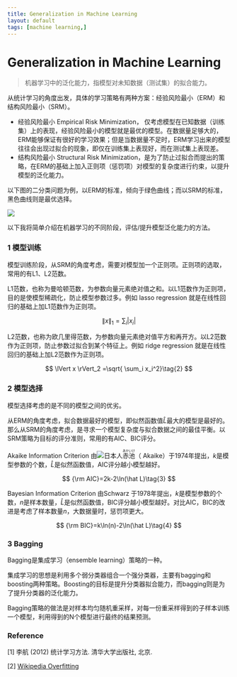 ```yaml
---
title: Generalization in Machine Learning
layout: default
tags: [machine learning,]
---
```




# Generalization in Machine Learning

> 机器学习中的泛化能力，指模型对未知数据（测试集）的拟合能力。



从统计学习的角度出发，具体的学习策略有两种方案：经验风险最小（ERM）和结构风险最小（SRM）。

- 经验风险最小 Empirical Risk Minimization， 仅考虑模型在已知数据（训练集）上的表现，经验风险最小的模型就是最优的模型。在数据量足够大的，ERM能够保证有很好的学习效果；但是当数据量不足时，ERM学习出来的模型往往会出现过拟合的现象，即仅在训练集上表现好，而在测试集上表现差。
- 结构风险最小 Structural Risk Minimization，是为了防止过拟合而提出的策略，在ERM的基础上加入正则项（惩罚项）对模型的复杂度进行约束，以提升模型的泛化能力。



以下图的二分类问题为例，以ERM的标准，倾向于绿色曲线；而以SRM的标准，黑色曲线则是最优选择。

![](https://upload.wikimedia.org/wikipedia/commons/thumb/1/19/Overfitting.svg/450px-Overfitting.svg.png)

以下我将简单介绍在机器学习的不同阶段，评估/提升模型泛化能力的方法。



### 1 模型训练

模型训练阶段，从SRM的角度考虑，需要对模型加一个正则项。正则项的选取，常用的有L1、L2范数。

L1范数，也称为曼哈顿范数，为参数向量元素绝对值之和。以L1范数作为正则项，目的是使模型稀疏化，防止模型参数过多。例如 lasso regression 就是在线性回归的基础上加L1范数作为正则项。

$$
\lVert x \rVert_1 = \sum_i \vert x_i \rvert \tag{1}
$$

L2范数，也称为欧几里得范数，为参数向量元素绝对值平方和再开方。以L2范数作为正则项，防止参数过拟合到某个特征上。例如 ridge regression 就是在线性回归的基础上加L2范数作为正则项。

$$
\lVert x \rVert_2 =\sqrt{ \sum_i x_i^2}\tag{2}
$$

### 2 模型选择

模型选择考虑的是不同的模型之间的优劣。

从ERM的角度考虑，拟合数据最好的模型，即似然函数值$\hat L$最大的模型是最好的。那么从SRM的角度考虑，是寻求一个模型复杂度与拟合数据之间的最佳平衡。以SRM策略为目标的评分准则，常用的有AIC、BIC评分。

Akaike Information Criterion 由![](https://upload.wikimedia.org/wikipedia/commons/thumb/9/9e/Flag_of_Japan.svg/38px-Flag_of_Japan.svg.png)日本人<ruby>赤池<rt>あかいけ</rt></ruby>（ Akaike）于1974年提出，$k$是模型参数的个数，$\hat L$是似然函数值，AIC评分越小模型越好。

$$
{\rm AIC}=2k-2\ln(\hat L)\tag{3}
$$

Bayesian Information Criterion 由Schwarz 于1978年提出，$k$是模型参数的个数，$n$是样本数量，$\hat L$是似然函数值，BIC评分越小模型越好。对比AIC，BIC的改进是考虑了样本数量$n$，大数据量时，惩罚项更大。

$$
{\rm BIC}=k\ln(n)-2\ln(\hat L)\tag{4}
$$


### 3 Bagging

Bagging是集成学习（ensemble learning）策略的一种。

集成学习的思想是利用多个弱分类器组合一个强分类器，主要有bagging和boosting两种策略。Boosting的目标是提升分类器拟合能力，而bagging则是为了提升分类器的泛化能力。

Bagging策略的做法是对样本均匀随机重采样，对每一份重采样得到的子样本训练一个模型，利用得到的N个模型进行最终的结果预测。



### Reference

\[1] 李航 (2012) 统计学习方法. 清华大学出版社, 北京.

\[2] [Wikipedia Overfitting](https://en.wikipedia.org/wiki/Overfitting)